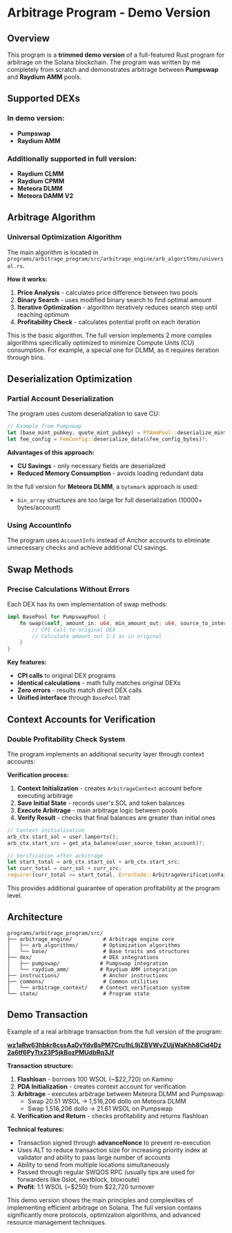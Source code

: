 # Arbitrage Program - Demo Version

## Overview

This program is a **trimmed demo version** of a full-featured Rust program for arbitrage on the Solana blockchain. The program was written by me completely from scratch and demonstrates arbitrage between **Pumpswap** and **Raydium AMM** pools.

## Supported DEXs

### In demo version:
- **Pumpswap**
- **Raydium AMM**

### Additionally supported in full version:
- **Raydium CLMM**
- **Raydium CPMM**
- **Meteora DLMM**
- **Meteora DAMM V2**

## Arbitrage Algorithm

### Universal Optimization Algorithm

The main algorithm is located in `programs/arbitrage_program/src/arbitrage_engine/arb_algorithms/universal.rs`.

**How it works:**
1. **Price Analysis** - calculates price difference between two pools
2. **Binary Search** - uses modified binary search to find optimal amount
3. **Iterative Optimization** - algorithm iteratively reduces search step until reaching optimum
4. **Profitability Check** - calculates potential profit on each iteration

This is the basic algorithm. The full version implements 2 more complex algorithms specifically optimized to minimize Compute Units (CU) consumption. For example, a special one for DLMM, as it requires iteration through bins.

## Deserialization Optimization

### Partial Account Deserialization

The program uses custom deserialization to save CU:

```rust
// Example from Pumpswap
let (base_mint_pubkey, quote_mint_pubkey) = PfAmmPool::deserialize_mints(&pool_bytes)?;
let fee_config = FeeConfig::deserialize_data(&fee_config_bytes)?;
```

**Advantages of this approach:**
- **CU Savings** - only necessary fields are deserialized
- **Reduced Memory Consumption** - avoids loading redundant data

In the full version for **Meteora DLMM**, a `bytemark` approach is used:
- `bin_array` structures are too large for full deserialization (10000+ bytes/account)

### Using AccountInfo

The program uses `AccountInfo` instead of Anchor accounts to eliminate unnecessary checks and achieve additional CU savings.

## Swap Methods

### Precise Calculations Without Errors

Each DEX has its own implementation of swap methods:

```rust
impl BasePool for PumpswapPool {
    fn swap(&self, amount_in: u64, min_amount_out: u64, source_to_intermediate: bool) -> Result<()> {
        // CPI call to original DEX
        // Calculate amount_out 1:1 as in original
    }
}
```

**Key features:**
- **CPI calls** to original DEX programs
- **Identical calculations** - math fully matches original DEXs
- **Zero errors** - results match direct DEX calls
- **Unified interface** through `BasePool` trait

## Context Accounts for Verification

### Double Profitability Check System

The program implements an additional security layer through context accounts:

**Verification process:**
1. **Context Initialization** - creates `ArbitrageContext` account before executing arbitrage
2. **Save Initial State** - records user's SOL and token balances
3. **Execute Arbitrage** - main arbitrage logic between pools
4. **Verify Result** - checks that final balances are greater than initial ones

```rust
// Context initialization
arb_ctx.start_sol = user.lamports();
arb_ctx.start_src = get_ata_balance(user_source_token_account)?;

// Verification after arbitrage
let start_total = arb_ctx.start_sol + arb_ctx.start_src;
let curr_total = curr_sol + curr_src;
require!(curr_total >= start_total, ErrorCode::ArbitrageVerificationFailed);
```

This provides additional guarantee of operation profitability at the program level.

## Architecture

```
programs/arbitrage_program/src/
├── arbitrage_engine/          # Arbitrage engine core
│   ├── arb_algorithms/        # Optimization algorithms
│   └── base/                  # Base traits and structures
├── dex/                       # DEX integrations
│   ├── pumpswap/             # Pumpswap integration
│   └── raydium_amm/          # Raydium AMM integration
├── instructions/              # Anchor instructions
├── commons/                   # Common utilities
│   └── arbitrage_context/    # Context verification system
└── state/                     # Program state
```

## Demo Transaction

Example of a real arbitrage transaction from the full version of the program:

**[wz1aRw63hbkr8cssAaDvYdvBsPM7Cru1hL9jZBVWvZUjjWaKhh8Cid4Dz2a6tf6PyTtx23P5jkBozPMUdbRq3Jf](https://solscan.io/tx/wz1aRw63hbkr8cssAaDvYdvBsPM7Cru1hL9jZBVWvZUjjWaKhh8Cid4Dz2a6tf6PyTtx23P5jkBozPMUdbRq3Jf)**

**Transaction structure:**
1. **Flashloan** - borrows 100 WSOL (~$22,720) on Kamino
2. **PDA Initialization** - creates context account for verification
3. **Arbitrage** - executes arbitrage between Meteora DLMM and Pumpswap:
   - Swap 20.51 WSOL → 1,516,206 dollo on Meteora DLMM
   - Swap 1,516,206 dollo → 21.61 WSOL on Pumpswap
4. **Verification and Return** - checks profitability and returns flashloan

**Technical features:**
- Transaction signed through **advanceNonce** to prevent re-execution
- Uses ALT to reduce transaction size for increasing priority index at validator and ability to pass large number of accounts
- Ability to send from multiple locations simultaneously
- Passed through regular SWQOS RPC (usually tips are used for forwarders like 0slot, nextblock, bloxroute)
- **Profit**: 1.1 WSOL (~$250) from $22,720 turnover

This demo version shows the main principles and complexities of implementing efficient arbitrage on Solana. The full version contains significantly more protocols, optimization algorithms, and advanced resource management techniques.

